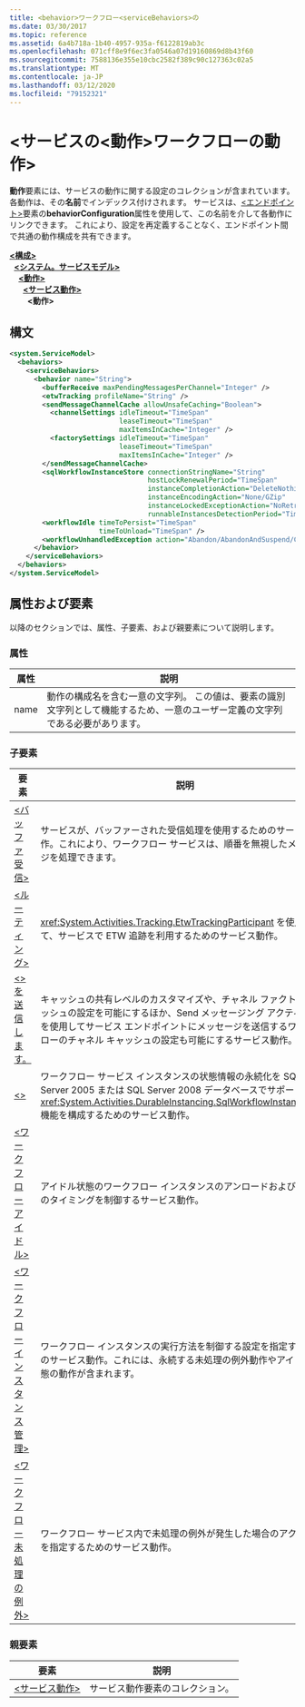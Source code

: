 ```yaml
---
title: <behavior>ワークフロー<serviceBehaviors>の
ms.date: 03/30/2017
ms.topic: reference
ms.assetid: 6a4b718a-1b40-4957-935a-f6122819ab3c
ms.openlocfilehash: 071cff8e9f6ec3fa0546a07d19160869d8b43f60
ms.sourcegitcommit: 7588136e355e10cbc2582f389c90c127363c02a5
ms.translationtype: MT
ms.contentlocale: ja-JP
ms.lasthandoff: 03/12/2020
ms.locfileid: "79152321"
---
```

# <a name="behavior-of-servicebehaviors-of-workflow"></a>\<サービスの\<動作>ワークフローの動作>
**動作**要素には、サービスの動作に関する設定のコレクションが含まれています。 各動作は、その**名前**でインデックス付けされます。 サービスは、[\<エンドポイント>](../wcf/endpoint-element.md)要素の**behaviorConfiguration**属性を使用して、この名前を介して各動作にリンクできます。 これにより、設定を再定義することなく、エンドポイント間で共通の動作構成を共有できます。  
  
[**\<構成>**](../configuration-element.md)\
&nbsp;&nbsp;[**\<システム。サービスモデル>**](system-servicemodel-of-workflow.md)\
&nbsp;&nbsp;&nbsp;&nbsp;[**\<動作>**](behaviors-of-workflow.md)\
&nbsp;&nbsp;&nbsp;&nbsp;&nbsp;&nbsp;[**\<サービス動作>**](servicebehaviors-of-workflow.md)\
&nbsp;&nbsp;&nbsp;&nbsp;&nbsp;&nbsp;&nbsp;&nbsp;**\<動作>**  
  
## <a name="syntax"></a>構文  
  
```xml  
<system.ServiceModel>  
  <behaviors>  
    <serviceBehaviors>  
      <behavior name="String">
        <bufferReceive maxPendingMessagesPerChannel="Integer" />
        <etwTracking profileName="String" />
        <sendMessageChannelCache allowUnsafeCaching="Boolean">
          <channelSettings idleTimeout="TimeSpan"
                           leaseTimeout="TimeSpan"
                           maxItemsInCache="Integer" />
          <factorySettings idleTimeout="TimeSpan"
                           leaseTimeout="TimeSpan"
                           maxItemsInCache="Integer" />
        </sendMessageChannelCache>
        <sqlWorkflowInstanceStore connectionStringName="String"
                                  hostLockRenewalPeriod="TimeSpan"
                                  instanceCompletionAction="DeleteNothing/DeleteAll"
                                  instanceEncodingAction="None/GZip"
                                  instanceLockedExceptionAction="NoRetry/BasicRetry/AggressiveRetry"
                                  runnableInstancesDetectionPeriod="TimeSpan" />
        <workflowIdle timeToPersist="TimeSpan"
                      timeToUnload="TimeSpan" />
        <workflowUnhandledException action="Abandon/AbandonAndSuspend/Cancel/Terminate" />
      </behavior>
    </serviceBehaviors>  
  </behaviors>  
</system.ServiceModel>  
```  
  
## <a name="attributes-and-elements"></a>属性および要素  
 以降のセクションでは、属性、子要素、および親要素について説明します。  
  
### <a name="attributes"></a>属性  
  
|属性|説明|  
|---------------|-----------------|  
|name|動作の構成名を含む一意の文字列。 この値は、要素の識別文字列として機能するため、一意のユーザー定義の文字列である必要があります。|  
  
### <a name="child-elements"></a>子要素  
  
|要素|説明|  
|-------------|-----------------|  
|[\<バッファ受信>](bufferreceive.md)|サービスが、バッファーされた受信処理を使用するためのサービス動作。これにより、ワークフロー サービスは、順番を無視したメッセージを処理できます。|  
|[\<ルーティング>](../wcf/routing-of-servicebehavior.md)|<xref:System.Activities.Tracking.EtwTrackingParticipant> を使用して、サービスで ETW 追跡を利用するためのサービス動作。|  
|[\<>を送信します。](sendmessagechannelcache.md)|キャッシュの共有レベルのカスタマイズや、チャネル ファクトリ キャッシュの設定を可能にするほか、Send メッセージング アクティビティを使用してサービス エンドポイントにメッセージを送信するワークフローのチャネル キャッシュの設定も可能にするサービス動作。|  
|[\<>](sqlworkflowinstancestore.md)|ワークフロー サービス インスタンスの状態情報の永続化を SQL Server 2005 または SQL Server 2008 データベースでサポートする <xref:System.Activities.DurableInstancing.SqlWorkflowInstanceStore> 機能を構成するためのサービス動作。|  
|[\<ワークフローアイドル>](workflowidle.md)|アイドル状態のワークフロー インスタンスのアンロードおよび永続化のタイミングを制御するサービス動作。|  
|[\<ワークフローインスタンス管理>](workflowinstancemanagement.md)|ワークフロー インスタンスの実行方法を制御する設定を指定するためのサービス動作。これには、永続する未処理の例外動作やアイドル状態の動作が含まれます。|  
|[\<ワークフロー未処理の例外>](workflowunhandledexception.md)|ワークフロー サービス内で未処理の例外が発生した場合のアクションを指定するためのサービス動作。|  
  
### <a name="parent-elements"></a>親要素  
  
|要素|説明|  
|-------------|-----------------|  
|[\<サービス動作>](servicebehaviors-of-workflow.md)|サービス動作要素のコレクション。|
